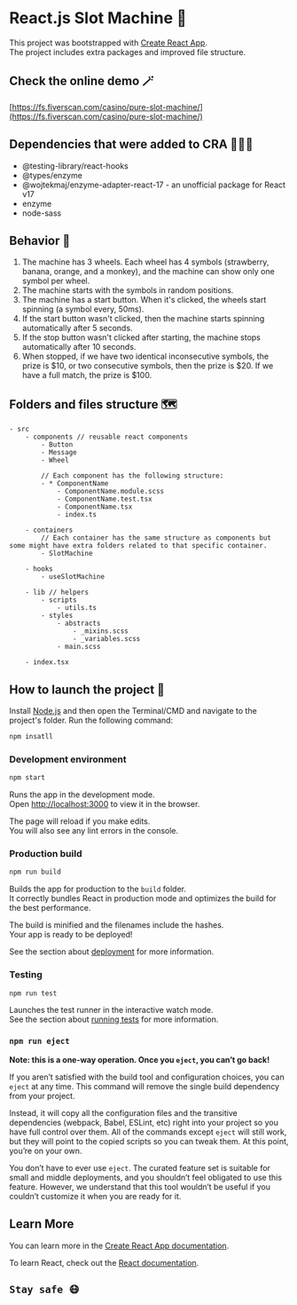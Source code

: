 # React.js Slot Machine 🚀

This project was bootstrapped with [Create React App](https://github.com/facebookincubator/create-react-app).<br />
The project includes extra packages and improved file structure.

## Check the online demo 🪄

[https://fs.fiverscan.com/casino/pure-slot-machine/](https://fs.fiverscan.com/casino/pure-slot-machine/)

## Dependencies that were added to CRA 👷🏼‍♀️

-   @testing-library/react-hooks
-   @types/enzyme
-   @wojtekmaj/enzyme-adapter-react-17 - an unofficial package for React v17
-   enzyme
-   node-sass

## Behavior 🎰

1. The machine has 3 wheels. Each wheel has 4 symbols (strawberry, banana, orange, and a monkey), and the machine can show only one symbol per wheel.
2. The machine starts with the symbols in random positions.
3. The machine has a start button. When it's clicked, the wheels start spinning (a symbol every, 50ms).
4. If the start button wasn't clicked, then the machine starts spinning automatically after 5 seconds.
5. If the stop button wasn't clicked after starting, the machine stops automatically after 10 seconds.
6. When stopped, if we have two identical inconsecutive symbols, the prize is $10, or two consecutive symbols, then the prize is $20. If we have a full match, the prize is $100.

## Folders and files structure 🗺

```
- src
    - components // reusable react components
        - Button
        - Message
        - Wheel

        // Each component has the following structure:
        - * ComponentName
            - ComponentName.module.scss
            - ComponentName.test.tsx
            - ComponentName.tsx
            - index.ts

    - containers
        // Each container has the same structure as components but some might have extra folders related to that specific container.
        - SlotMachine

    - hooks
        - useSlotMachine

    - lib // helpers
        - scripts
            - utils.ts
        - styles
            - abstracts
                - _mixins.scss
                - _variables.scss
            - main.scss

    - index.tsx
```

## How to launch the project 🏁

Install [Node.js](https://nodejs.org/) and then open the Terminal/CMD and navigate to the project's folder.
Run the following command:

```bash
npm insatll
```

### Development environment

```bash
npm start
```

Runs the app in the development mode.\
Open [http://localhost:3000](http://localhost:3000) to view it in the browser.

The page will reload if you make edits.\
You will also see any lint errors in the console.

### Production build

```bash
npm run build
```

Builds the app for production to the `build` folder.\
It correctly bundles React in production mode and optimizes the build for the best performance.

The build is minified and the filenames include the hashes.\
Your app is ready to be deployed!

See the section about [deployment](https://facebook.github.io/create-react-app/docs/deployment) for more information.

### Testing

```bash
npm run test
```

Launches the test runner in the interactive watch mode.\
See the section about [running tests](https://facebook.github.io/create-react-app/docs/running-tests) for more information.

### `npm run eject`

**Note: this is a one-way operation. Once you `eject`, you can’t go back!**

If you aren’t satisfied with the build tool and configuration choices, you can `eject` at any time. This command will remove the single build dependency from your project.

Instead, it will copy all the configuration files and the transitive dependencies (webpack, Babel, ESLint, etc) right into your project so you have full control over them. All of the commands except `eject` will still work, but they will point to the copied scripts so you can tweak them. At this point, you’re on your own.

You don’t have to ever use `eject`. The curated feature set is suitable for small and middle deployments, and you shouldn’t feel obligated to use this feature. However, we understand that this tool wouldn’t be useful if you couldn’t customize it when you are ready for it.

## Learn More

You can learn more in the [Create React App documentation](https://facebook.github.io/create-react-app/docs/getting-started).

To learn React, check out the [React documentation](https://reactjs.org/).

## `Stay safe 😷`
